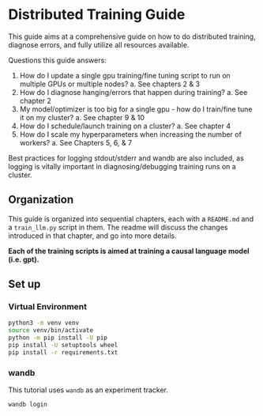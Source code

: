 # Distributed Training Guide

This guide aims at a comprehensive guide on how to do distributed training, diagnose errors, and fully utilize all resources available.

Questions this guide answers:

1. How do I update a single gpu training/fine tuning script to run on multiple GPUs or multiple nodes?
    a. See chapters 2 & 3
2. How do I diagnose hanging/errors that happen during training?
    a. See chapter 2
3. My model/optimizer is too big for a single gpu - how do I train/fine tune it on my cluster?
    a. See chapter 9 & 10
4. How do I schedule/launch training on a cluster?
    a. See chapter 4
5. How do I scale my hyperparameters when increasing the number of workers?
    a. See Chapters 5, 6, & 7

Best practices for logging stdout/stderr and wandb are also included, as logging is vitally important in diagnosing/debugging training runs on a cluster.

## Organization

This guide is organized into sequential chapters, each with a `README.md` and a `train_llm.py` script in them. The readme will discuss the changes introduced in that chapter, and go into more details.

**Each of the training scripts is aimed at training a causal language model (i.e. gpt).**

## Set up

### Virtual Environment

```bash
python3 -m venv venv
source venv/bin/activate
python -m pip install -U pip
pip install -U setuptools wheel
pip install -r requirements.txt
```

### wandb

This tutorial uses `wandb` as an experiment tracker.

```bash
wandb login
```
